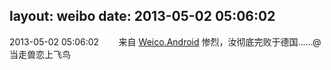 layout: weibo
date: 2013-05-02 05:06:02
---
2013-05-02 05:06:02  &nbsp;&nbsp;&nbsp;&nbsp;&nbsp;&nbsp; 来自 <a href="http://app.weibo.com/t/feed/l4RWD" rel="nofollow">Weico.Android</a>
惨烈，汝彻底完败于德国……@当走兽恋上飞鸟  ​​​
